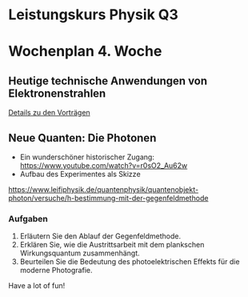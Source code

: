 Leistungskurs Physik Q3
=====================

# Wochenplan 4. Woche

## Heutige technische Anwendungen von Elektronenstrahlen

[Details zu den Vorträgen](./03_vortraege.md)

## Neue Quanten: Die Photonen

- Ein wunderschöner historischer Zugang: https://www.youtube.com/watch?v=r0sO2_Au62w
- Aufbau des Experimentes als Skizze

https://www.leifiphysik.de/quantenphysik/quantenobjekt-photon/versuche/h-bestimmung-mit-der-gegenfeldmethode

### Aufgaben

1. Erläutern Sie den Ablauf der Gegenfeldmethode.
2. Erklären Sie, wie die Austrittsarbeit mit dem plankschen Wirkungsquantum zusammenhängt.
3. Beurteilen Sie die Bedeutung des photoelektrischen Effekts für die moderne Photografie.

Have a lot of fun!